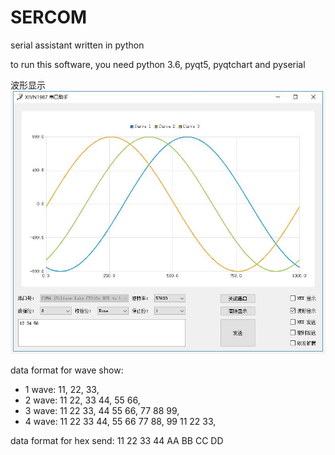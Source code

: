 # SERCOM
serial assistant written in python

to run this software, you need python 3.6, pyqt5, pyqtchart and pyserial

波形显示
![](https://github.com/XIVN1987/SERCOM/blob/master/波形.jpg)

data format for wave show:
+ 1 wave: 11, 22, 33,
+ 2 wave: 11 22, 33 44, 55 66,
+ 3 wave: 11 22 33, 44 55 66, 77 88 99,
+ 4 wave: 11 22 33 44, 55 66 77 88, 99 11 22 33,

data format for hex send: 11 22 33 44 AA BB CC DD
